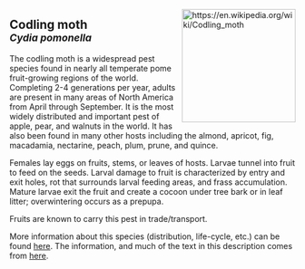 <img 
title="https://en.wikipedia.org/wiki/Codling_moth"
src="https://upload.wikimedia.org/wikipedia/commons/8/85/Cydia_pomonella_male_dorsal.jpg" 
height="200"
class="center"
align="right">

## Codling moth <br><sup>*Cydia pomonella*</sup>

The codling moth is a widespread pest species found in nearly all temperate pome fruit-growing regions of the world. Completing 2-4 generations per year, adults are present in many areas of North America from April through September. It is the most widely distributed and important pest of apple, pear, and walnuts in the world. It has also been found in many other hosts including the almond, apricot, fig, macadamia, nectarine, peach, plum, prune, and quince.

Females lay eggs on fruits, stems, or leaves of hosts. Larvae tunnel into fruit to feed on the seeds. Larval damage to fruit is characterized by entry and exit holes, rot that surrounds larval feeding areas, and frass accumulation. Mature larvae exit the fruit and create a cocoon under tree bark or in leaf litter; overwintering occurs as a prepupa.

Fruits are known to carry this pest in trade/transport.

More information about this species (distribution, life-cycle, etc.) can be found [here](https://www.cabi.org/isc/datasheet/11396). The information, and much of the text in this description comes from [here](https://idtools.org/id/leps/tortai/Cydia_pomonella.htm).
<!--stackedit_data:
eyJoaXN0b3J5IjpbLTIwODAwNDU2OTYsMTA4NjQ3NDIzMCwtMT
QxMjI2ODE5NywtMjExNDkzMTE2Miw1NDUwMjkzODJdfQ==
-->